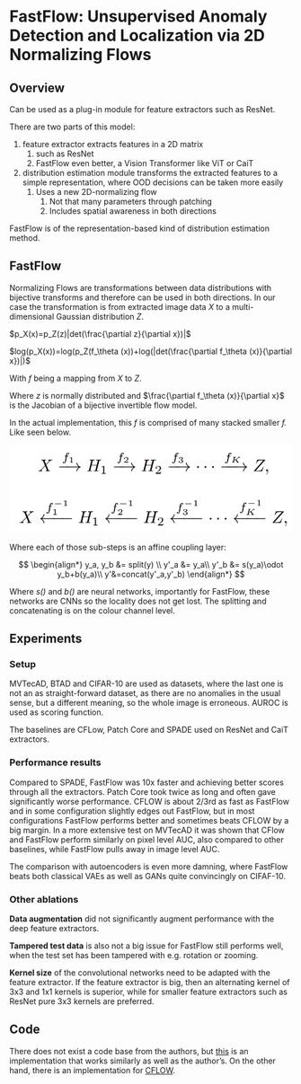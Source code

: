 # FastFlow: Unsupervised Anomaly Detection and Localization via 2D Normalizing Flows

## Overview

Can be used as a plug-in module for feature extractors such as ResNet.

There are two parts of this model:

1. feature extractor extracts features in a 2D matrix
    1. such as ResNet 
    2. FastFlow even better, a Vision Transformer like ViT or CaiT
2. distribution estimation module transforms the extracted features to a simple representation, where OOD decisions can be taken more easily
    1. Uses a new 2D-normalizing flow
        1. Not that many parameters through patching
        2. Includes spatial awareness in both directions

FastFlow is of the representation-based kind of distribution estimation method.

## FastFlow

Normalizing Flows are transformations between data distributions with bijective transforms and therefore can be used in both directions. In our case the transformation is from extracted image data *X* to a multi-dimensional Gaussian distribution *Z*.

$p_X(x)=p_Z(z)|det(\frac{\partial z}{\partial x})|$

$log(p_X(x))=log(p_Z(f_\theta (x))+log(|det(\frac{\partial f_\theta (x)}{\partial x})|)$

With *f* being a mapping from *X* to *Z*.

Where *z* is normally distributed and $\frac{\partial f_\theta (x)}{\partial x}$ is the Jacobian of a bijective invertible flow model.

In the actual implementation, this *f* is comprised of many stacked smaller *f.* Like seen below.

![Untitled](images/Fastflow.png)

Where each of those sub-steps is an affine coupling layer:

$$
\begin{align*}
y_a, y_b &= split(y) \\
y'_a &= y_a\\
y'_b &= s(y_a)\odot y_b+b(y_a)\\
y'&=concat(y'_a,y'_b)
\end{align*}
$$

Where *s()* and *b()* are neural networks, importantly for FastFlow, these networks are CNNs so the locality does not get lost. The splitting and concatenating is on the colour channel level.

## Experiments

### Setup

MVTecAD, BTAD and CIFAR-10 are used as datasets, where the last one is not an as straight-forward dataset, as there are no anomalies in the usual sense, but a different meaning, so the whole image is erroneous. AUROC is used as scoring function.

The baselines are CFLow, Patch Core and SPADE used on ResNet and CaiT extractors.

### Performance results

Compared to SPADE, FastFlow was 10x faster and achieving better scores through all the extractors. Patch Core took twice as long and often gave significantly worse performance. CFLOW is about 2/3rd as fast as FastFlow and in some configuration slightly edges out FastFlow, but in most configurations FastFlow performs better and sometimes beats CFLOW by a big margin. In a more extensive test on MVTecAD it was shown that CFlow and FastFlow perform similarly on pixel level AUC, also compared to other baselines, while FastFlow pulls away in image level AUC.

The comparison with autoencoders is even more damning, where FastFlow beats both classical VAEs as well as GANs quite convincingly on CIFAF-10.

### Other ablations

**Data augmentation** did not significantly augment performance with the deep feature extractors.

**Tampered test data** is also not a big issue for FastFlow still performs well, when the test set has been tampered with e.g. rotation or zooming.

**Kernel size** of the convolutional networks need to be adapted with the feature extractor. If the feature extractor is big, then an alternating kernel of 3x3 and 1x1 kernels is superior, while for smaller feature extractors such as ResNet pure 3x3 kernels are preferred. 

## Code

There does not exist a code base from the authors, but [this](https://github.com/gathierry/FastFlow) is an implementation that works similarly as well as the author’s. On the other hand, there is an implementation for [CFLOW](https://github.com/gudovskiy/cflow-ad).
